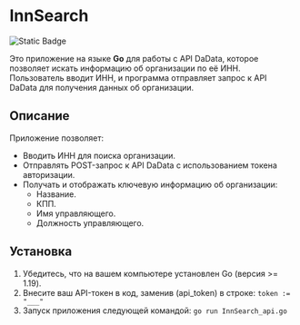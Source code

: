 # InnSearch
 
![Static Badge](https://img.shields.io/badge/Language-Go-blue?logo=go)

Это приложение на языке **Go** для работы с API DaData, которое позволяет искать информацию об организации по её ИНН. Пользователь вводит ИНН, и программа отправляет запрос к API DaData для получения данных об организации.

## Описание

Приложение позволяет:

- Вводить ИНН для поиска организации.
- Отправлять POST-запрос к API DaData с использованием токена авторизации.
- Получать и отображать ключевую информацию об организации:
  - Название.
  - КПП.
  - Имя управляющего.
  - Должность управляющего.

## Установка

1. Убедитесь, что на вашем компьютере установлен Go (версия >= 1.19).
2. Внесите ваш API-токен в код, заменив (api_token) в строке: ```token := "___"``` 
3. Запуск приложения следующей командой:
```go run InnSearch_api.go``` 
